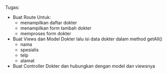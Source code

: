 Tugas:

* Buat Route Untuk:
  * menampilkan daftar dokter
  * menampilkan form tambah dokter
  * memproses form dokter
* Buat Views dan Model Dokter lalu isi data dokter dalam method getAll()
  * nama
  * spesialis
  * telp
  * alamat
* Buat Controller Dokter dan hubungkan dengan model dan viewsnya
